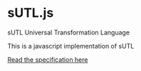 # sUTL.js
sUTL Universal Transformation Language

This is a javascript implementation of sUTL

[Read the specification here](https://github.com/emlynoregan/sUTL-spec)
